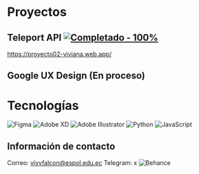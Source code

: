 # Proyectos
## Teleport API <a href="https://"><img src="https://img.shields.io/static/v1?label=Completado&message=100%25&color=2ea44f" alt="Completado - 100%"></a>
https://proyecto02-viviana.web.app/

## Google UX Design (En proceso)

# Tecnologías
![Figma](https://img.shields.io/badge/figma-%23F24E1E.svg?style=for-the-badge&logo=figma&logoColor=white)
![Adobe XD](https://img.shields.io/badge/Adobe%20XD-470137?style=for-the-badge&logo=Adobe%20XD&logoColor=#FF61F6)
![Adobe Illustrator](https://img.shields.io/badge/adobe%20illustrator-%23FF9A00.svg?style=for-the-badge&logo=adobe%20illustrator&logoColor=white)
![Python](https://img.shields.io/badge/python-3670A0?style=for-the-badge&logo=python&logoColor=ffdd54)
![JavaScript](https://img.shields.io/badge/javascript-%23323330.svg?style=for-the-badge&logo=javascript&logoColor=%23F7DF1E)

## Información de contacto
Correo: vivvfalcon@espol.edu.ec
Telegram: x
![Behance](https://img.shields.io/badge/Behance-1769ff?style=for-the-badge&logo=behance&logoColor=white)
